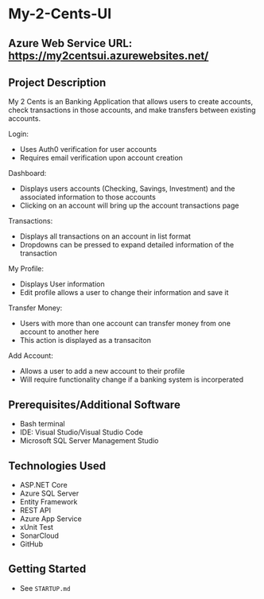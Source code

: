 # My-2-Cents-UI

## Azure Web Service URL: https://my2centsui.azurewebsites.net/

## Project Description
My 2 Cents is an Banking Application that allows users to create accounts, check transactions in those accounts, and make transfers between existing accounts.

Login:
- Uses Auth0 verification for user accounts
- Requires email verification upon account creation

Dashboard:
- Displays users accounts (Checking, Savings, Investment) and the associated information to those accounts
- Clicking on an account will bring up the account transactions page

Transactions:
- Displays all transactions on an account in list format
- Dropdowns can be pressed to expand detailed information of the transaction

My Profile:
- Displays User information
- Edit profile allows a user to change their information and save it

Transfer Money:
- Users with more than one account can transfer money from one account to another here
- This action is displayed as a transaciton

Add Account:
- Allows a user to add a new account to their profile
- Will require functionality change if a banking system is incorperated

## Prerequisites/Additional Software
- Bash terminal
- IDE: Visual Studio/Visual Studio Code
- Microsoft SQL Server Management Studio


## Technologies Used
- ASP.NET Core
- Azure SQL Server
- Entity Framework
- REST API
- Azure App Service
- xUnit Test
- SonarCloud
- GitHub

## Getting Started
- See `STARTUP.md`

